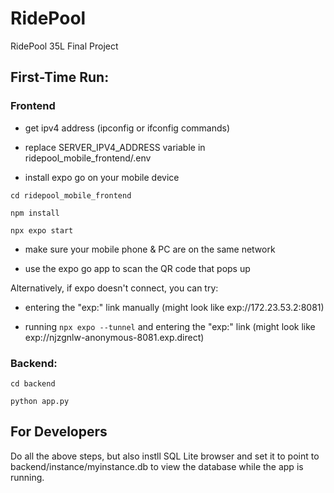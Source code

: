 # RidePool
 RidePool 35L Final Project

 ## First-Time Run:
 

 ### Frontend
 
 - get ipv4 address (ipconfig or ifconfig commands)
 
 - replace SERVER_IPV4_ADDRESS variable in ridepool_mobile_frontend/.env

 - install expo go on your mobile device

 `cd ridepool_mobile_frontend`

 `npm install`
 
 `npx expo start`
 
 - make sure your mobile phone & PC are on the same network
 
 - use the expo go app to scan the QR code that pops up

 Alternatively, if expo doesn't connect, you can try:

 - entering the "exp:" link manually (might look like exp://172.23.53.2:8081)

 - running `npx expo --tunnel` and entering the "exp:" link (might look like exp://njzgnlw-anonymous-8081.exp.direct)
 
 ### Backend:
 
 `cd backend`
 
 `python app.py`


 ## For Developers

 Do all the above steps, but also instll SQL Lite browser and set it to point to backend/instance/myinstance.db to view the database while the app is running. 
